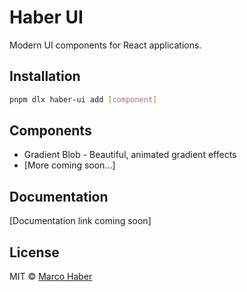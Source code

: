 # Haber UI

Modern UI components for React applications.

## Installation

```bash
pnpm dlx haber-ui add [component]
```

## Components

- Gradient Blob - Beautiful, animated gradient effects
- [More coming soon...]

## Documentation

[Documentation link coming soon]

## License

MIT © [Marco Haber](https://marcohaber.dev)
